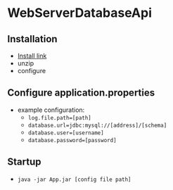 # WebServerDatabaseApi

## Installation
- [Install link](https://daniellinda.net/App.zip)
- unzip
- configure

## Configure application.properties
- example configuration:
  - ``log.file.path=[path]``
  - ``database.url=jdbc:mysql://[address]/[schema]``
  - ``database.user=[username]``
  - ``database.password=[password]``

## Startup
- ``java -jar App.jar [config file path]``
